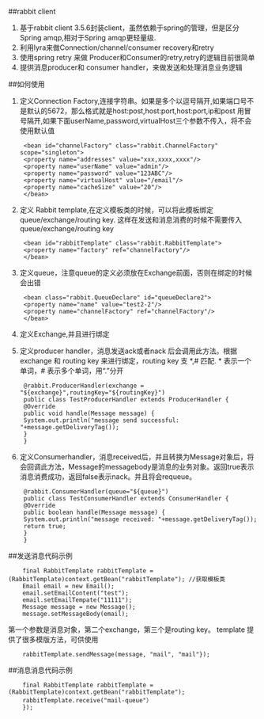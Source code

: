 ##rabbit client
 1. 基于rabbit client 3.5.6封装client，虽然依赖于spring的管理，但是区分Spring amqp,相对于Spring amqp更轻量级.
 2. 利用lyra来做Connection/channel/consumer recovery和retry
 3. 使用spring retry 来做 Producer和Consumer的retry,retry的逻辑目前很简单
 4. 提供消息producer和 consumer handler，来做发送和处理消息业务逻辑

##如何使用

1. 定义Connection Factory,连接字符串。如果是多个以逗号隔开,如果端口号不是默认的5672，那么格式就是host:post,host:port,host:port,ip和post 用冒号隔开,如果下面userName,password,virtualHost三个参数不传入，将不会使用默认值


        <bean id="channelFactory" class="rabbit.ChannelFactory" scope="singleton">
        <property name="addresses" value="xxx,xxxx,xxxx"/>
        <property name="userName" value="admin"/>
        <property name="password" value="123ABC"/>
        <property name="virtualHost" value="/email"/>
        <property name="cacheSize" value="20"/>
        </bean>

2. 定义 Rabbit template,在定义模板类的时候，可以将此模板绑定queue/exchange/routing key. 这样在发送和消息消费的时候不需要传入queue/exchange/routing key

        <bean id="rabbitTemplate" class="rabbit.RabbitTemplate">
        <property name="factory" ref="channelFactory"/>
        </bean>

3. 定义queue，注意queue的定义必须放在Exchange前面，否则在绑定的时候会出错
        <bean class="rabbit.QueueDeclare" id="queueDeclare1">
        <property name="name" value="test2-1"/>
        <property name="channelFactory" ref="channelFactory"/>
        </bean>

        <bean class="rabbit.QueueDeclare" id="queueDeclare2">
        <property name="name" value="test2-2"/>
        <property name="channelFactory" ref="channelFactory"/>
        </bean>

4. 定义Exchange,并且进行绑定
        <bean class="rabbit.ExchangeDeclare" id="exchangeDeclare">
        <property name="channelFactory" ref="channelFactory"/>
        <property name="name" value="test-1"/>
        <property name="type" value="fanout"/>
        <property name="queueBinds">
        <list>
        <bean class="rabbit.QueueBind">
        <property name="queue" value="test2-1"/>
        </bean>
        <bean class="rabbit.QueueBind">
        <property name="queue" value="test2-2"/>
        </bean>
        </list>
        </property>
        </bean>


5. 定义producer handler，消息发送ack或者nack 后会调用此方法。根据exchange 和 routing key 来进行绑定，routing key 支 *,# 匹配. * 表示一个单词，# 表示多个单词，用“.”分开

        @rabbit.ProducerHandler(exchange = "${exchange}",routingKey="${routingKey}")
        public class TestProducerHandler extends ProducerHandler {
        @Override
        public void handle(Message message) {
        System.out.println("message send successful: "+message.getDeliveryTag());
        }
        }
6. 定义Consumerhandler，消息received后，并且转换为Message对象后，将会回调此方法，Message的messagebody是消息的业务对象。返回true表示消息消费成功，返回false表示nack。并且将会requeue。

        @rabbit.ConsumerHandler(queue="${queue}")
        public class TestConsumerHandler extends ConsumerHandler {
        @Override
        public boolean handle(Message message) {
        System.out.println("message received: "+message.getDeliveryTag());
        return true;
        }
        }

##发送消息代码示例

        final RabbitTemplate rabbitTemplate = (RabbitTemplate)context.getBean("rabbitTemplate"); //获取模板类
        Email email = new Email();
        email.setEmailContent("test");
        email.setEmailTempate("11111");
        Message message = new Message();
        message.setMessageBody(email);

第一个参数是消息对象，第二个exchange，第三个是routing key。
template 提供了很多模版方法，可供使用

        rabbitTemplate.sendMessage(message, "mail", "mail"});

##消息消息代码示例

        final RabbitTemplate rabbitTemplate = (RabbitTemplate)context.getBean("rabbitTemplate");
        rabbitTemplate.receive("mail-queue"）
        });

